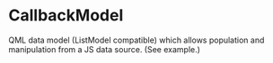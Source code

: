 # CallbackModel
QML data model (ListModel compatible) which allows population and manipulation from a JS data source. (See example.)
